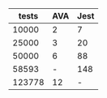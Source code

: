 | tests  | AVA | Jest |
| ------ | --- | ---- |
| 10000  | 2   | 7    |
| 25000  | 3   | 20   |
| 50000  | 6   | 88   |
| 58593  | -   | 148  |
| 123778 | 12  | -    |
